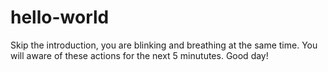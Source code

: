 # hello-world

Skip the introduction, you are blinking and breathing at the same time. You will aware of these actions for the next 5 minututes.
Good day!
